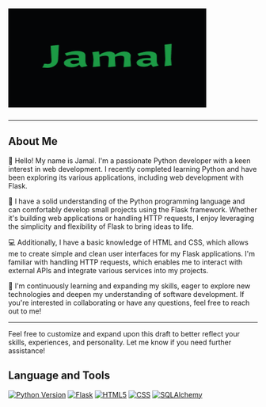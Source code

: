 # <img src="https://github.com/FlyingPie432/FlyingPie432/raw/main/assets/jamal.gif" alt="Jamal GIF" width="400" height="200" />

---

## About Me

👋 Hello! My name is Jamal. I'm a passionate Python developer with a keen interest in web development. I recently completed learning Python and have been exploring its various applications, including web development with Flask.

🐍 I have a solid understanding of the Python programming language and can comfortably develop small projects using the Flask framework. Whether it's building web applications or handling HTTP requests, I enjoy leveraging the simplicity and flexibility of Flask to bring ideas to life.

💻 Additionally, I have a basic knowledge of HTML and CSS, which allows me to create simple and clean user interfaces for my Flask applications. I'm familiar with handling HTTP requests, which enables me to interact with external APIs and integrate various services into my projects.

🌱 I'm continuously learning and expanding my skills, eager to explore new technologies and deepen my understanding of software development. If you're interested in collaborating or have any questions, feel free to reach out to me!

---

Feel free to customize and expand upon this draft to better reflect your skills, experiences, and personality. Let me know if you need further assistance!


## Language and Tools

[![Python Version](https://img.shields.io/badge/Python-yellow?style=for-the-badge)](https://www.python.org/) [![Flask](https://img.shields.io/badge/Flask-%23000000?style=for-the-badge)](https://flask.palletsprojects.com/)
 [![HTML5](https://img.shields.io/badge/Html5%20-%20%23E34F26?style=for-the-badge)](https://developer.mozilla.org/en-US/docs/Web/Guide/HTML/HTML5) [![CSS](https://img.shields.io/badge/css-%20%231572B6?style=for-the-badge)](https://developer.mozilla.org/en-US/docs/Web/CSS) [![SQLAlchemy](https://img.shields.io/badge/SQLALACHEMY%20-%20%23D71F00?style=for-the-badge)](https://www.sqlalchemy.org/)









